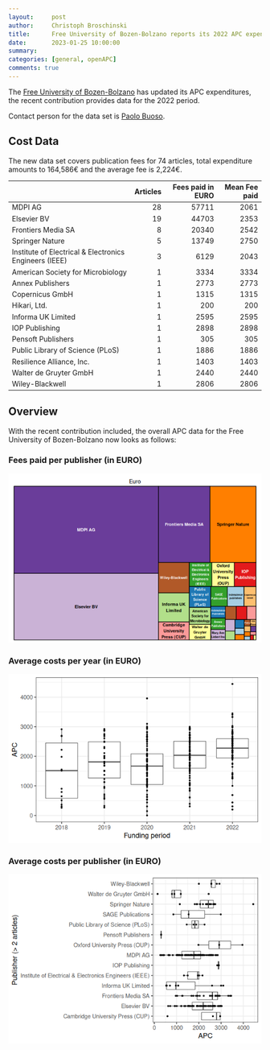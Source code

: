 ```yaml
---
layout:     post
author:     Christoph Broschinski
title:      Free University of Bozen-Bolzano reports its 2022 APC expenditures
date:       2023-01-25 10:00:00
summary:    
categories: [general, openAPC]
comments: true
---
```





The [Free University of Bozen-Bolzano](https://www.unibz.it/) has updated its APC expenditures, the recent contribution provides data for the 2022 period.

Contact person for the data set is [Paolo Buoso](mailto:Paolo.Buoso@unibz.it).

## Cost Data



The new data set covers publication fees for 74 articles, total expenditure amounts to 164,586€ and the average fee is 2,224€.


|                                                       | Articles| Fees paid in EURO| Mean Fee paid|
|:------------------------------------------------------|--------:|-----------------:|-------------:|
|MDPI AG                                                |       28|             57711|          2061|
|Elsevier BV                                            |       19|             44703|          2353|
|Frontiers Media SA                                     |        8|             20340|          2542|
|Springer Nature                                        |        5|             13749|          2750|
|Institute of Electrical & Electronics Engineers (IEEE) |        3|              6129|          2043|
|American Society for Microbiology                      |        1|              3334|          3334|
|Annex Publishers                                       |        1|              2773|          2773|
|Copernicus GmbH                                        |        1|              1315|          1315|
|Hikari, Ltd.                                           |        1|               200|           200|
|Informa UK Limited                                     |        1|              2595|          2595|
|IOP Publishing                                         |        1|              2898|          2898|
|Pensoft Publishers                                     |        1|               305|           305|
|Public Library of Science (PLoS)                       |        1|              1886|          1886|
|Resilience Alliance, Inc.                              |        1|              1403|          1403|
|Walter de Gruyter GmbH                                 |        1|              2440|          2440|
|Wiley-Blackwell                                        |        1|              2806|          2806|

## Overview

With the recent contribution included, the overall APC data for the Free University of Bozen-Bolzano now looks as follows:

### Fees paid per publisher (in EURO)

![plot of chunk tree_bozen_2023_01_25_full](/figure/tree_bozen_2023_01_25_full-1.png)

###  Average costs per year (in EURO)

![plot of chunk box_bozen_2023_01_25_year_full](/figure/box_bozen_2023_01_25_year_full-1.png)

###  Average costs per publisher (in EURO)

![plot of chunk box_bozen_2023_01_25_publisher_full](/figure/box_bozen_2023_01_25_publisher_full-1.png)
